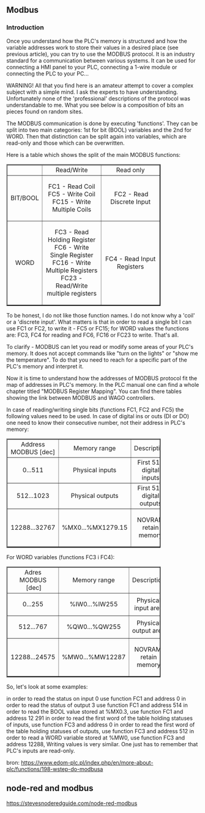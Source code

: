 ## Modbus

### Introduction

Once you understand how the PLC's memory is structured and how the variable addresses work to store their values in a desired place (see previous article), you can try to use the MODBUS protocol.  It is an industry standard for a communication between various systems.  It can be used for connecting a HMI panel to your PLC, connecting a 1-wire module or connecting the PLC to your PC...

WARNING! All that you find here is an amateur attempt to cover a complex subject with a simple mind.  I ask the experts to have understanding.  Unfortunately none of the 'professional' descriptions of the protocol was understandable to me.  What you see below is a composition of bits an pieces found on random sites.

The MODBUS communication is done by executing 'functions'.  They can be split into two main categories: 1st for bit (BOOL) variables and the 2nd for WORD.  Then that distinction can be split again into variables, which are read-only and those which can be overwritten.

Here is a table which shows the split of the main MODBUS functions:

<table style="text-align: center; width: 80%;" border="2 solid white">
<tbody>
<tr>
<td width="20%">&nbsp;</td>
<td width="40%">Read/Write</td>
<td width="40%">Read only</td>
</tr>
<tr>
<td>BIT/BOOL</td>
<td>
<p>FC1 - Read Coil<br>FC5 - Write Coil<br>FC15 -&nbsp;Write Multiple Coils</p>
</td>
<td>&nbsp;FC2 -&nbsp;Read Discrete Input</td>
</tr>
<tr>
<td>WORD</td>
<td>
<p>FC3 - Read Holding Register<br>FC6 - Write Single Register<br>FC16 - Write Multiple Registers<br>FC23 - Read/Write multiple registers</p>
</td>
<td>FC4 -&nbsp;Read Input Registers</td>
</tr>
</tbody>
</table>
 

To be honest, I do not like those function names.  I do not know why a 'coil' or a 'discrete input'.  What matters is that in order to read a single bit I can use FC1 or FC2, to write it - FC5 or FC15; for WORD values the functions are: FC3, FC4 for reading and FC6, FC16 or FC23 to write.  That's all.

To clarify - MODBUS can let you read or modify some areas of your PLC's memory.  It does not accept commands like "turn on the lights" or "show me the temperature".  To do that you need to reach for a specific part of the PLC's memory and interpret it.  

Now it is time to understand how the addresses of MODBUS protocol fit the map of addresses in PLC's memory.  In the PLC manual one can find a whole chapter titled "MODBUS Register Mapping".  You can find there tables showing the link between MODBUS and WAGO controllers.  

In case of reading/writing single bits (functions FC1, FC2 and FC5) the following values need to be used.  In case of digital ins or outs (DI or DO) one need to know their consecutive number, not their address in PLC's memory:

<table style="text-align: center; width: 80%;" border="2 solid white">
<tbody>
<tr>
<td width="20%">Address MODBUS [dec]</td>
<td width="40%">Memory range</td>
<td width="40%">Description</td>
</tr>
<tr>
<td>0...511</td>
<td>
<p>Physical inputs</p>
</td>
<td>First 512 digital inputs</td>
</tr>
<tr>
<td>512...1023</td>
<td>
<p>Physical outputs</p>
</td>
<td><span style="text-align: center;">First&nbsp;</span>512 digital outputs</td>
</tr>
<tr>
<td>12288...32767</td>
<td>
<p>%MX0...%MX1279.15</p>
</td>
<td>
<p>NOVRAM <br>retain memory</p>
</td>
</tr>
</tbody>
</table>

For WORD variables (functions FC3 i FC4):

<table style="text-align: center; width: 80%;" border="2 solid white">
<tbody>
<tr>
<td width="20%">Adres MODBUS &nbsp;[dec]</td>
<td width="40%"><span style="text-align: center;">Memory range</span></td>
<td width="40%"><span style="text-align: center;">Description</span></td>
</tr>
<tr>
<td>0...255</td>
<td>
<p>%IW0...%IW255</p>
</td>
<td><span style="text-align: center;">Physical input area</span></td>
</tr>
<tr>
<td>512...767</td>
<td>
<p>%QW0...%QW255</p>
</td>
<td><span style="text-align: center;">Physical output area</span></td>
</tr>
<tr>
<td>12288...24575</td>
<td>
<p>%MW0...%MW12287</p>
</td>
<td>
<p>NOVRAM&nbsp;<br>retain memory</p>
</td>
</tr>
</tbody>
</table>

So, let's look at some examples:

in order to read the status on input 0 use function FC1 and address 0
in order to read the status of output 3 use function FC1 and address 514
in order to read the BOOL value stored at %MX0.3, use function FC1 and address 12 291
in order to read the first word of the table holding statuses of inputs, use function FC3 and address 0
in order to read the first word of the table holding statuses of outputs, use function FC3 and address 512
in order to read a WORD variable stored at %MW0, use function FC3 and address 12288,
Writing values is very similar.  One just has to remember that PLC's inputs are read-only.

bron: https://www.edom-plc.pl/index.php/en/more-about-plc/functions/198-wstep-do-modbusa

## node-red and modbus

https://stevesnoderedguide.com/node-red-modbus
